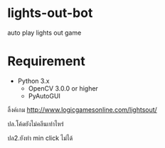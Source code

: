 # lights-out-bot
auto play lights out game

# Requirement
- Python 3.x
  - OpenCV 3.0.0 or higher
  - PyAutoGUI


ลิ้งค์เกม http://www.logicgamesonline.com/lightsout/

ปล.โค้ดยังไม่คลีนเท่าไหร่

ปล2.ยังทำ min click ไม่ได้
